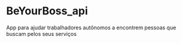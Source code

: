 # BeYourBoss_api
App para ajudar trabalhadores autônomos a encontrem pessoas que buscam pelos seus serviços
